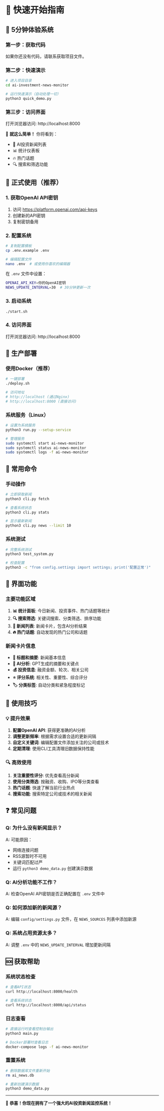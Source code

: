 # 🚀 快速开始指南

## 🎯 5分钟体验系统

### 第一步：获取代码
如果你还没有代码，请联系获取项目文件。

### 第二步：快速演示
```bash
# 进入项目目录
cd ai-investment-news-monitor

# 运行快速演示（自动处理一切）
python3 quick_demo.py
```

### 第三步：访问界面
打开浏览器访问: http://localhost:8000

🎉 **就这么简单！** 你将看到：
- 📰 AI投资新闻列表
- 📊 统计仪表板  
- 🔥 热门话题
- 🔍 搜索和筛选功能

## 🔧 正式使用（推荐）

### 1. 获取OpenAI API密钥
1. 访问 https://platform.openai.com/api-keys
2. 创建新的API密钥
3. 复制密钥备用

### 2. 配置系统
```bash
# 复制配置模板
cp .env.example .env

# 编辑配置文件
nano .env  # 或使用你喜欢的编辑器
```

在 `.env` 文件中设置：
```bash
OPENAI_API_KEY=你的OpenAI密钥
NEWS_UPDATE_INTERVAL=30  # 30分钟更新一次
```

### 3. 启动系统
```bash
./start.sh
```

### 4. 访问界面
打开浏览器访问: http://localhost:8000

## 🐳 生产部署

### 使用Docker（推荐）
```bash
# 一键部署
./deploy.sh

# 访问地址
# http://localhost (通过Nginx)
# http://localhost:8000 (直接访问)
```

### 系统服务（Linux）
```bash
# 设置为系统服务
python3 run.py --setup-service

# 管理服务
sudo systemctl start ai-news-monitor
sudo systemctl status ai-news-monitor
sudo systemctl logs -f ai-news-monitor
```

## 🔧 常用命令

### 手动操作
```bash
# 立即获取新闻
python3 cli.py fetch

# 查看系统状态
python3 cli.py stats

# 显示最新新闻
python3 cli.py news --limit 10
```

### 系统测试
```bash
# 完整系统测试
python3 test_system.py

# 检查配置
python3 -c "from config.settings import settings; print('配置正常')"
```

## 📱 界面功能

### 主要功能区域
1. **📊 统计面板**: 今日新闻、投资事件、热门话题等统计
2. **🔍 搜索筛选**: 关键词搜索、分类筛选、排序功能
3. **📰 新闻列表**: 新闻卡片，包含AI分析结果
4. **🔥 热门话题**: 自动发现的热门公司和话题

### 新闻卡片信息
- **📰 标题和摘要**: 新闻基本信息
- **🤖 AI分析**: GPT生成的摘要和关键点
- **💰 投资信息**: 融资金额、轮次、相关公司
- **⭐ 评分系统**: 相关性、重要性、综合评分
- **🏷️ 分类标签**: 自动分类和紧急程度标记

## 🎯 使用技巧

### 💡 提升效果
1. **配置OpenAI API**: 获得更准确的AI分析
2. **调整更新频率**: 根据需求设置合适的更新间隔
3. **自定义关键词**: 编辑配置文件添加关注的公司或技术
4. **定期清理**: 使用CLI工具清理旧数据保持性能

### 🔍 高效使用
1. **关注重要性评分**: 优先查看高分新闻
2. **使用分类筛选**: 按融资、收购、IPO等分类查看
3. **热门话题**: 快速了解当前行业热点
4. **搜索功能**: 搜索特定公司或技术的相关新闻

## ❓ 常见问题

### Q: 为什么没有新闻显示？
A: 可能原因：
- 网络连接问题
- RSS源暂时不可用
- 关键词匹配过严
- 运行 `python3 demo_data.py` 创建演示数据

### Q: AI分析功能不工作？
A: 检查OpenAI API密钥是否正确配置在 `.env` 文件中

### Q: 如何添加新的新闻源？
A: 编辑 `config/settings.py` 文件，在 `NEWS_SOURCES` 列表中添加新源

### Q: 系统占用资源太多？
A: 调整 `.env` 中的 `NEWS_UPDATE_INTERVAL` 增加更新间隔

## 🆘 获取帮助

### 系统状态检查
```bash
# 查看API状态
curl http://localhost:8000/health

# 查看系统状态  
curl http://localhost:8000/api/status
```

### 日志查看
```bash
# 直接运行时查看控制台输出
python3 main.py

# Docker部署时查看日志
docker-compose logs -f ai-news-monitor
```

### 重置系统
```bash
# 删除数据库文件重新开始
rm ai_news.db

# 重新创建演示数据
python3 demo_data.py
```

---

🎊 **恭喜！你现在拥有了一个强大的AI投资新闻监控系统！**